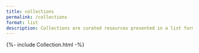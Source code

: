 ```yaml
---
title: collections
permalink: /collections
format: list
description: Collections are curated resources presented in a list format, which appeals to del.icio.us enthusiasts in me.
---
```


{%- include Collection.html -%}
